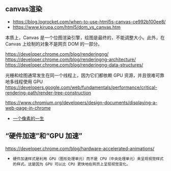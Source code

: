 ## canvas渲染
* https://blog.logrocket.com/when-to-use-html5s-canvas-ce992b100ee8/
* https://www.kirupa.com/html5/dom_vs_canvas.htm

本质上，Canvas 是一个位图渲染引擎，绘图是最终的，不能调整大小。此外，在 Canvas 上绘制的对象不是网页 DOM 的一部分。

https://developer.chrome.com/blog/renderingng/
https://developer.chrome.com/blog/renderingng-architecture/
https://developer.chrome.com/blog/renderingng-data-structures/

光栅和绘图通常发生在同一个线程上，因为它们都依赖 GPU 资源，并且很难可靠地多线程使用 GPU
https://developers.google.com/web/fundamentals/performance/critical-rendering-path/render-tree-construction

https://www.chromium.org/developers/design-documents/displaying-a-web-page-in-chrome


* [一个像素的一生]("https://yrq110.me/post/front-end/chromium-rendering-pipeline-step-by-step/")

## “硬件加速”和“GPU 加速”
https://developer.chrome.com/blog/hardware-accelerated-animations/
* `硬件加速样式是利用 GPU（图形处理单元）而不是 CPU（中央处理单元）来呈现视觉样式的样式。这是因为 GPU 可以比 CPU 更快地在网页上呈现视觉变化。`



